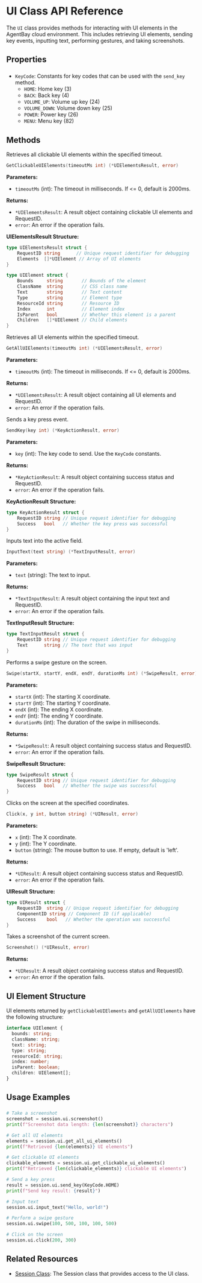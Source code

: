 # UI Class API Reference

The `UI` class provides methods for interacting with UI elements in the AgentBay cloud environment. This includes retrieving UI elements, sending key events, inputting text, performing gestures, and taking screenshots.

## Properties

###

- `KeyCode`: Constants for key codes that can be used with the `send_key` method.
  - `HOME`: Home key (3)
  - `BACK`: Back key (4)
  - `VOLUME_UP`: Volume up key (24)
  - `VOLUME_DOWN`: Volume down key (25)
  - `POWER`: Power key (26)
  - `MENU`: Menu key (82)

## Methods


Retrieves all clickable UI elements within the specified timeout.


```go
GetClickableUIElements(timeoutMs int) (*UIElementsResult, error)
```

**Parameters:**
- `timeoutMs` (int): The timeout in milliseconds. If <= 0, default is 2000ms.

**Returns:**
- `*UIElementsResult`: A result object containing clickable UI elements and RequestID.
- `error`: An error if the operation fails.

**UIElementsResult Structure:**
```go
type UIElementsResult struct {
    RequestID string      // Unique request identifier for debugging
    Elements  []*UIElement // Array of UI elements
}

type UIElement struct {
    Bounds     string       // Bounds of the element
    ClassName  string       // CSS class name
    Text       string       // Text content
    Type       string       // Element type
    ResourceId string       // Resource ID
    Index      int          // Element index
    IsParent   bool         // Whether this element is a parent
    Children   []*UIElement // Child elements
}
```


Retrieves all UI elements within the specified timeout.


```go
GetAllUIElements(timeoutMs int) (*UIElementsResult, error)
```

**Parameters:**
- `timeoutMs` (int): The timeout in milliseconds. If <= 0, default is 2000ms.

**Returns:**
- `*UIElementsResult`: A result object containing all UI elements and RequestID.
- `error`: An error if the operation fails.


Sends a key press event.


```go
SendKey(key int) (*KeyActionResult, error)
```

**Parameters:**
- `key` (int): The key code to send. Use the `KeyCode` constants.

**Returns:**
- `*KeyActionResult`: A result object containing success status and RequestID.
- `error`: An error if the operation fails.

**KeyActionResult Structure:**
```go
type KeyActionResult struct {
    RequestID string // Unique request identifier for debugging
    Success   bool   // Whether the key press was successful
}
```


Inputs text into the active field.


```go
InputText(text string) (*TextInputResult, error)
```

**Parameters:**
- `text` (string): The text to input.

**Returns:**
- `*TextInputResult`: A result object containing the input text and RequestID.
- `error`: An error if the operation fails.

**TextInputResult Structure:**
```go
type TextInputResult struct {
    RequestID string // Unique request identifier for debugging
    Text      string // The text that was input
}
```


Performs a swipe gesture on the screen.


```go
Swipe(startX, startY, endX, endY, durationMs int) (*SwipeResult, error)
```

**Parameters:**
- `startX` (int): The starting X coordinate.
- `startY` (int): The starting Y coordinate.
- `endX` (int): The ending X coordinate.
- `endY` (int): The ending Y coordinate.
- `durationMs` (int): The duration of the swipe in milliseconds.

**Returns:**
- `*SwipeResult`: A result object containing success status and RequestID.
- `error`: An error if the operation fails.

**SwipeResult Structure:**
```go
type SwipeResult struct {
    RequestID string // Unique request identifier for debugging
    Success   bool   // Whether the swipe was successful
}
```


Clicks on the screen at the specified coordinates.


```go
Click(x, y int, button string) (*UIResult, error)
```

**Parameters:**
- `x` (int): The X coordinate.
- `y` (int): The Y coordinate.
- `button` (string): The mouse button to use. If empty, default is 'left'.

**Returns:**
- `*UIResult`: A result object containing success status and RequestID.
- `error`: An error if the operation fails.

**UIResult Structure:**
```go
type UIResult struct {
    RequestID  string // Unique request identifier for debugging
    ComponentID string // Component ID (if applicable)
    Success    bool   // Whether the operation was successful
}
```


Takes a screenshot of the current screen.


```go
Screenshot() (*UIResult, error)
```

**Returns:**
- `*UIResult`: A result object containing success status and RequestID.
- `error`: An error if the operation fails.

## UI Element Structure

UI elements returned by `getClickableUIElements` and `getAllUIElements` have the following structure:

```typescript
interface UIElement {
  bounds: string;
  className: string;
  text: string;
  type: string;
  resourceId: string;
  index: number;
  isParent: boolean;
  children: UIElement[];
}
```

## Usage Examples

###

```python
# Take a screenshot
screenshot = session.ui.screenshot()
print(f"Screenshot data length: {len(screenshot)} characters")

# Get all UI elements
elements = session.ui.get_all_ui_elements()
print(f"Retrieved {len(elements)} UI elements")

# Get clickable UI elements
clickable_elements = session.ui.get_clickable_ui_elements()
print(f"Retrieved {len(clickable_elements)} clickable UI elements")

# Send a key press
result = session.ui.send_key(KeyCode.HOME)
print(f"Send key result: {result}")

# Input text
session.ui.input_text("Hello, world!")

# Perform a swipe gesture
session.ui.swipe(100, 500, 100, 100, 500)

# Click on the screen
session.ui.click(200, 300)
```

## Related Resources

- [Session Class](session.md): The Session class that provides access to the UI class.
